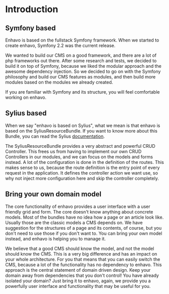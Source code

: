 # Introduction

## Symfony based

Enhavo is based on the fullstack Symfony framework. When we started to
create enhavo, Symfony 2.2 was the current release.

We wanted to build our CMS on a good framework, and there are a lot of
php frameworks out there. After some research and tests, we decided to
build it on top of Symfony, because we liked the modular approach and
the awesome dependency injection. So we decided to go on with the
Symfony philosophy and build our CMS features as modules, and then build
more modules based on the modules we already created.

If you are familiar with Symfony and its structure, you will feel
comfortable working on enhavo.

## Sylius based

When we say \"enhavo is based on Sylius\", what we mean is that enhavo
is based on the SyliusResourceBundle. If you want to know more about
this Bundle, you can read the Sylius
[documentation](https://docs.sylius.com/en/1.6/components_and_bundles/bundles/SyliusResourceBundle/).

The SyliusResourceBundle provides a very abstract and powerful CRUD
Controller. This frees us from having to implement our own CRUD
Controllers in our modules, and we can focus on the models and forms
instead. A lot of the configuration is done in the definition of the
routes. This makes sense to us, because the route definition is the
entry point of every request in the application. It defines the
controller action we want use, so why not inject more configuration here
and skip the controller completely.

## Bring your own domain model

The core functionality of enhavo provides a user interface with a user
friendly grid and form. The core doesn't know anything about concrete
models. Most of the bundles have no idea how a page or an article look
like. Usually those are the classic models a CMS depends on. We have
suggestion for the structures of a page and its contents, of course, but
you don't need to use those if you don\'t want to. You can bring your
own model instead, and enhavo is helping you to manage it.

We believe that a good CMS should know the model, and not the model
should know the CMS. This is a very big difference and has an impact on
your whole architecture. For you that means that you can easily switch
the CMS, because a lot of the functionality has no dependency to enhavo.
This approach is the central statement of domain driven design. Keep
your domain away from dependencies that you don't control! You have
already isolated your domain? Just bring it to enhavo, again, we provide
you a powerfully user interface and functionality that may be useful for
you.
